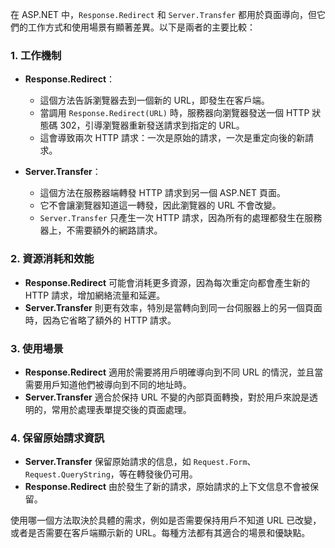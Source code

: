 在 ASP.NET 中，`Response.Redirect` 和 `Server.Transfer` 都用於頁面導向，但它們的工作方式和使用場景有顯著差異。以下是兩者的主要比較：

### 1. 工作機制
- **Response.Redirect**：
  - 這個方法告訴瀏覽器去到一個新的 URL，即發生在客戶端。
  - 當調用 `Response.Redirect(URL)` 時，服務器向瀏覽器發送一個 HTTP 狀態碼 302，引導瀏覽器重新發送請求到指定的 URL。
  - 這會導致兩次 HTTP 請求：一次是原始的請求，一次是重定向後的新請求。

- **Server.Transfer**：
  - 這個方法在服務器端轉發 HTTP 請求到另一個 ASP.NET 頁面。
  - 它不會讓瀏覽器知道這一轉發，因此瀏覽器的 URL 不會改變。
  - `Server.Transfer` 只產生一次 HTTP 請求，因為所有的處理都發生在服務器上，不需要額外的網路請求。

### 2. 資源消耗和效能
- **Response.Redirect** 可能會消耗更多資源，因為每次重定向都會產生新的 HTTP 請求，增加網絡流量和延遲。
- **Server.Transfer** 則更有效率，特別是當轉向到同一台伺服器上的另一個頁面時，因為它省略了額外的 HTTP 請求。

### 3. 使用場景
- **Response.Redirect** 適用於需要將用戶明確導向到不同 URL 的情況，並且當需要用戶知道他們被導向到不同的地址時。
- **Server.Transfer** 適合於保持 URL 不變的內部頁面轉換，對於用戶來說是透明的，常用於處理表單提交後的頁面處理。

### 4. 保留原始請求資訊
- **Server.Transfer** 保留原始請求的信息，如 `Request.Form`、`Request.QueryString`，等在轉發後仍可用。
- **Response.Redirect** 由於發生了新的請求，原始請求的上下文信息不會被保留。

使用哪一個方法取決於具體的需求，例如是否需要保持用戶不知道 URL 已改變，或者是否需要在客戶端顯示新的 URL。每種方法都有其適合的場景和優缺點。